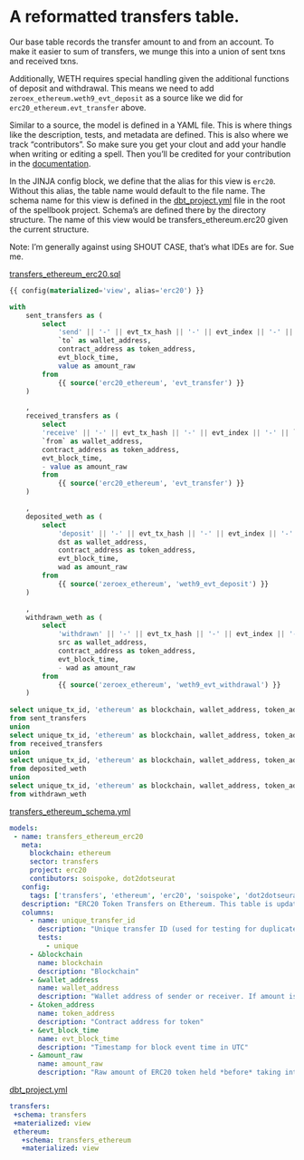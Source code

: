 # A reformatted transfers table.

Our base table records the transfer amount to and from an account. To make it easier to sum of transfers, we munge this into a union of sent txns and received txns.

Additionally, WETH requires special handling given the additional functions of deposit and withdrawal. This means we need to add `zeroex_ethereum.weth9_evt_deposit` as a source like we did for `erc20_ethereum.evt_transfer` above.

Similar to a source, the model is defined in a YAML file. This is where things like the description, tests, and metadata are defined. This is also where we track “contributors”. So make sure you get your clout and add your handle when writing or editing a spell. Then you’ll be credited for your contribution in the [documentation](https://spellbook-docs.dune.com/#!/overview).&#x20;

In the JINJA config block, we define that the alias for this view is `erc20`. Without this alias, the table name would default to the file name. The schema name for this view is defined in the [dbt\_project.yml](https://github.com/duneanalytics/spellbook/blob/main/dbt_project.yml) file in the root of the spellbook project. Schema’s are defined there by the directory structure. The name of this view would be transfers\_ethereum.erc20 given the current structure.

Note: I’m generally against using SHOUT CASE, that’s what IDEs are for. Sue me.

[transfers\_ethereum\_erc20.sql](https://github.com/duneanalytics/spellbook/blob/main/models/transfers/ethereum/erc20/transfers_ethereum_erc20.sql)

```sql
{{ config(materialized='view', alias='erc20') }}

with
    sent_transfers as (
        select
            'send' || '-' || evt_tx_hash || '-' || evt_index || '-' || `to` as unique_tx_id,
            `to` as wallet_address,
            contract_address as token_address,
            evt_block_time,
            value as amount_raw
        from
            {{ source('erc20_ethereum', 'evt_transfer') }}
    )

    ,
    received_transfers as (
        select
        'receive' || '-' || evt_tx_hash || '-' || evt_index || '-' || `from` as unique_tx_id,
        `from` as wallet_address,
        contract_address as token_address,
        evt_block_time,
        - value as amount_raw
        from
            {{ source('erc20_ethereum', 'evt_transfer') }}
    )

    ,
    deposited_weth as (
        select
            'deposit' || '-' || evt_tx_hash || '-' || evt_index || '-' || dst as unique_tx_id,
            dst as wallet_address,
            contract_address as token_address,
            evt_block_time,
            wad as amount_raw
        from
            {{ source('zeroex_ethereum', 'weth9_evt_deposit') }}
    )

    ,
    withdrawn_weth as (
        select
            'withdrawn' || '-' || evt_tx_hash || '-' || evt_index || '-' || src as unique_tx_id,
            src as wallet_address,
            contract_address as token_address,
            evt_block_time,
            - wad as amount_raw
        from
            {{ source('zeroex_ethereum', 'weth9_evt_withdrawal') }}
    )
    
select unique_tx_id, 'ethereum' as blockchain, wallet_address, token_address, evt_block_time, amount_raw
from sent_transfers
union
select unique_tx_id, 'ethereum' as blockchain, wallet_address, token_address, evt_block_time, amount_raw
from received_transfers
union
select unique_tx_id, 'ethereum' as blockchain, wallet_address, token_address, evt_block_time, amount_raw
from deposited_weth
union
select unique_tx_id, 'ethereum' as blockchain, wallet_address, token_address, evt_block_time, amount_raw
from withdrawn_weth
```

[transfers\_ethereum\_schema.yml](https://github.com/duneanalytics/spellbook/blob/main/models/transfers/ethereum/transfers_ethereum_schema.yml)

```yaml
models:
 - name: transfers_ethereum_erc20
   meta:
     blockchain: ethereum
     sector: transfers
     project: erc20
     contibutors: soispoke, dot2dotseurat
   config:
     tags: ['transfers', 'ethereum', 'erc20', 'soispoke', 'dot2dotseurat']
   description: "ERC20 Token Transfers on Ethereum. This table is updated every 15 minutes."
   columns:
     - name: unique_transfer_id
       description: "Unique transfer ID (used for testing for duplicates)"
       tests:
         - unique
     - &blockchain
       name: blockchain
       description: "Blockchain"
     - &wallet_address
       name: wallet_address
       description: "Wallet address of sender or receiver. If amount is negative, wallet address is the sender's."
     - &token_address
       name: token_address
       description: "Contract address for token"
     - &evt_block_time
       name: evt_block_time
       description: "Timestamp for block event time in UTC"
     - &amount_raw
       name: amount_raw
       description: "Raw amount of ERC20 token held *before* taking into account token decimals"

```

[dbt\_project.yml](https://github.com/duneanalytics/spellbook/blob/main/dbt_project.yml)

```yaml
transfers:
 +schema: transfers
 +materialized: view
 ethereum:
   +schema: transfers_ethereum
   +materialized: view
```
